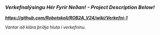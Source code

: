 ### ***Verkefnalýsingu Hér Fyrir Neðan! -  Project Description Below!***

***https://github.com/Robotskoli/ROB2A_V24/wiki/Verkefni-1***

*Vantar að klára þriðja hluta í verkefninu.*
